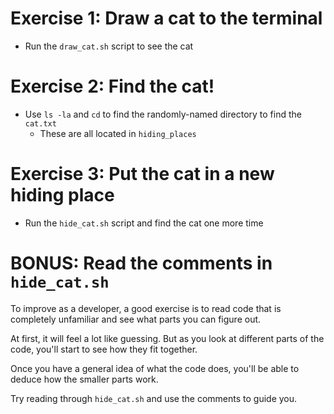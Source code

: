 # Exercise 1: Draw a cat to the terminal

- Run the `draw_cat.sh` script to see the cat

# Exercise 2: Find the cat!

- Use `ls -la` and `cd` to find the randomly-named directory to find the `cat.txt`
    - These are all located in `hiding_places`

# Exercise 3: Put the cat in a new hiding place

- Run the `hide_cat.sh` script and find the cat one more time

# BONUS: Read the comments in `hide_cat.sh`

To improve as a developer, a good exercise is to read code that is completely unfamiliar and see what parts you can figure out.

At first, it will feel a lot like guessing. But as you look at different parts of the code, you'll start to see how they fit together.

Once you have a general idea of what the code does, you'll be able to deduce how the smaller parts work.

Try reading through `hide_cat.sh` and use the comments to guide you.